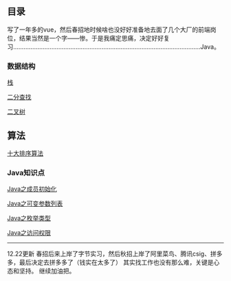 ## 目录

写了一年多的vue，然后春招地时候啥也没好好准备地去面了几个大厂的前端岗位，结果当然是一个字——惨。于是我痛定思痛，决定好好复习………………………………………………………………………………………………Java。

### 数据结构

[栈]( https://github.com/shenjiahuihm/Data-structure-and-algorithm/blob/master/%E6%95%B0%E6%8D%AE%E7%BB%93%E6%9E%84/%E6%A0%88.md)

[二分查找](https://github.com/shenjiahuihm/Data-structure-and-algorithm/blob/master/%E6%95%B0%E6%8D%AE%E7%BB%93%E6%9E%84/%E4%BA%8C%E5%88%86%E6%9F%A5%E6%89%BE.md)

[二叉树](https://github.com/shenjiahuihm/note/blob/master/%E6%95%B0%E6%8D%AE%E7%BB%93%E6%9E%84/%E4%BA%8C%E5%8F%89%E6%A0%91.md)

## 算法

[十大排序算法](https://github.com/shenjiahuihm/note/blob/master/%E6%8E%92%E5%BA%8F%E7%AE%97%E6%B3%95/%E6%80%BB%E7%BB%93.md)

### Java知识点

[Java之成员初始化](https://github.com/shenjiahuihm/note/blob/master/Java/Java%E6%88%90%E5%91%98%E5%88%9D%E5%A7%8B%E5%8C%96.md)

[Java之可变参数列表](https://github.com/shenjiahuihm/note/blob/master/Java/Java可变参数列表.md)

[Java之枚举类型](https://github.com/shenjiahuihm/note/blob/master/Java/Java枚举类型.md)

[Java之访问权限](https://github.com/shenjiahuihm/note/blob/master/Java/Java%E8%AE%BF%E9%97%AE%E6%9D%83%E9%99%90.md)

---
12.22更新
春招后来上岸了字节实习，然后秋招上岸了阿里菜鸟、腾讯csig、拼多多，最后决定去拼多多了（钱实在太多了）
其实找工作也没有那么难，关键是心态和坚持。
继续加油把。
